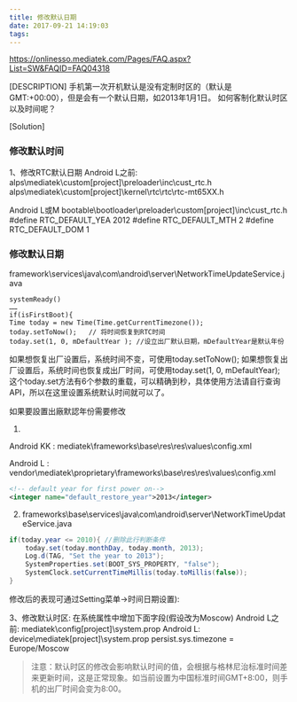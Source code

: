 ```yaml
---
title: 修改默认日期
date: 2017-09-21 14:19:03
tags:
---
```

https://onlinesso.mediatek.com/Pages/FAQ.aspx?List=SW&FAQID=FAQ04318

[DESCRIPTION]
手机第一次开机默认是没有定制时区的（默认是GMT:+00:00），但是会有一个默认日期，如2013年1月1日。
如何客制化默认时区以及时间呢？

[Solution]
### 修改默认时间
1、修改RTC默认日期
Android L之前:
alps\mediatek\custom\[project]\preloader\inc\cust_rtc.h
alps\mediatek\custom\[project]\kernel\rtc\rtc\rtc-mt65XX.h

Android L或M
bootable\bootloader\preloader\custom\[project]\inc\cust_rtc.h
#define RTC_DEFAULT_YEA         2012
#define RTC_DEFAULT_MTH        2
#define RTC_DEFAULT_DOM        1

### 修改默认日期
framework\services\java\com\android\server\NetworkTimeUpdateService.java
```
systemReady()
……
if(isFirstBoot){
Time today = new Time(Time.getCurrentTimezone());
today.setToNow();   // 将时间恢复到RTC时间
today.set(1, 0, mDefaultYear ); //设立出厂默认日期，mDefaultYear是默认年份
```

如果想恢复出厂设置后，系统时间不变，可使用today.setToNow();
如果想恢复出厂设置后，系统时间也恢复成出厂时间，可使用today.set(1, 0, mDefaultYear);
这个today.set方法有6个参数的重载，可以精确到秒，具体使用方法请自行查询API，所以在这里设置系统默认时间就可以了。

如果要設置出廠默認年份需要修改

1)
Android KK : mediatek\frameworks\base\res\res\values\config.xml

Android L : vendor\mediatek\proprietary\frameworks\base\res\res\values\config.xml
``` xml
<!-- default year for first power on-->
<integer name="default_restore_year">2013</integer>
```

2)   frameworks\base\services\java\com\android\server\NetworkTimeUpdateService.java
``` Java
if(today.year <= 2010){ //删除此行判断条件
    today.set(today.monthDay, today.month, 2013);
    Log.d(TAG, "Set the year to 2013");
    SystemProperties.set(BOOT_SYS_PROPERTY, "false");
    SystemClock.setCurrentTimeMillis(today.toMillis(false));
}
```

修改后的表现可通过Setting菜单->时间日期设置):

3、修改默认时区:
在系统属性中增加下面字段(假设改为Moscow)
Android L之前:
mediatek\config\[project]\system.prop
Android L:
device\mediatek\[project]\system.prop
persist.sys.timezone = Europe/Moscow
>注意：默认时区的修改会影响默认时间的值，会根据与格林尼治标准时间差来更新时间，这是正常现象。如当前设置为中国标准时间GMT+8:00，则手机的出厂时间会变为8:00。
